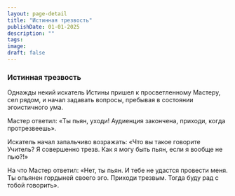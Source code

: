 ```yaml
---
layout: page-detail
title: "Истинная трезвость"
publishDate: 01-01-2025
description: ""
tags:
image:
draft: false
---
```


### Истинная трезвость

Однажды некий искатель Истины пришел к просветленному Мастеру, сел рядом, и начал задавать вопросы, пребывая в состоянии эгоистичного ума.

Мастер ответил: «Ты пьян, уходи! Аудиенция закончена, приходи, когда протрезвеешь».

Искатель начал запальчиво возражать: «Что вы такое говорите Учитель? Я совершенно трезв. Как я могу быть пьян, если я вообще не пью?!»

На что Мастер ответил: «Нет, ты пьян. И тебе не удастся провести меня. Ты опьянен гордыней своего эго. Приходи трезвым. Тогда буду рад с тобой говорить».
  
  
